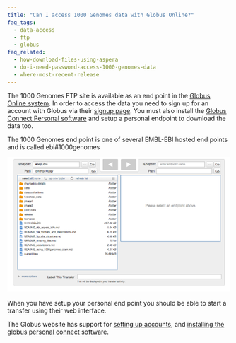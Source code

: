 ```yaml
---
title: "Can I access 1000 Genomes data with Globus Online?"
faq_tags:
  - data-access
  - ftp
  - globus
faq_related:
  - how-download-files-using-aspera
  - do-i-need-password-access-1000-genomes-data
  - where-most-recent-release
---
```

                    
The 1000 Genomes FTP site is available as an end point in the [Globus Online system](https://www.globus.org/).  In order to access the data you need to sign up for an account with Globus via their [signup page](https://www.globus.org/SignUp). You must also install the [Globus Connect Personal software](https://support.globus.org/entries/24044351) and setup a personal endpoint to download the data too.

The 1000 Genomes end point is one of several EMBL-EBI hosted end points and is called ebi#1000genomes

![screen_shot](/sites/1000genomes.org/files/documents/screen_shot_2015-11-27_at_27-11-20151_.34.10_0.png)

When you have setup your personal end point you should be able to start a transfer using their web interface.

The Globus website has support for [setting up accounts](https://support.globus.org/entries/23583857-Sign-Up-and-Transfer-Files-with-Globus-Online), and [installing the globus personal connect software](https://support.globus.org/forums/22130516-Globus-Connect-Personal).
